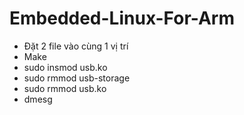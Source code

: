 # Embedded-Linux-For-Arm

- Đặt 2 file vào cùng 1 vị trí
- Make
- sudo insmod usb.ko
- sudo rmmod usb-storage
- sudo rmmod usb.ko
- dmesg
